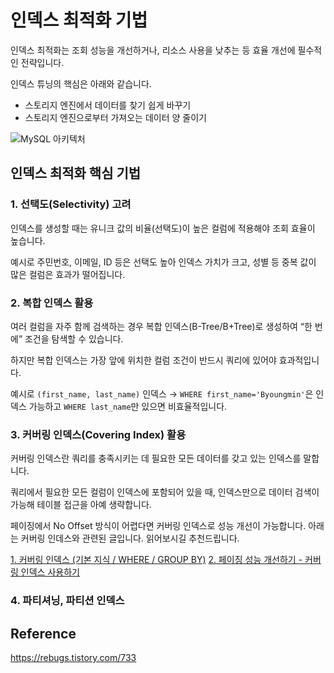# 인덱스 최적화 기법

인덱스 최적화는 조회 성능을 개선하거나, 리소스 사용을 낮추는 등 효율 개선에 필수적인 전략입니다.

인덱스 튜닝의 핵심은 아래와 같습니다.

- 스토리지 엔진에서 데이터를 찾기 쉽게 바꾸기
- 스토리지 엔진으로부터 가져오는 데이터 양 줄이기

![MySQL 아키텍처](https://img1.daumcdn.net/thumb/R1280x0/?scode=mtistory2&fname=https%3A%2F%2Fblog.kakaocdn.net%2Fdna%2Fk1lOh%2FbtsI78uVLtp%2FAAAAAAAAAAAAAAAAAAAAAIYzQ8x0YUPDzZMlMOmcPwJiF00gD6NHAMeGN-ZwnQag%2Fimg.png%3Fcredential%3DyqXZFxpELC7KVnFOS48ylbz2pIh7yKj8%26expires%3D1759244399%26allow_ip%3D%26allow_referer%3D%26signature%3Do2N6r3NMWhxP%252BjqCB%252FLk77NcLSg%253D)

## 인덱스 최적화 핵심 기법

### 1. 선택도(Selectivity) 고려

인덱스를 생성할 때는 유니크 값의 비율(선택도)이 높은 컬럼에 적용해야 조회 효율이 높습니다.

예시로 주민번호, 이메일, ID 등은 선택도 높아 인덱스 가치가 크고, 성별 등 중복 값이 많은 컬럼은 효과가 떨어집니다.

### 2. 복합 인덱스 활용

여러 컬럼을 자주 함께 검색하는 경우 복합 인덱스(B-Tree/B+Tree)로 생성하여 “한 번에” 조건을 탐색할 수 있습니다.

하지만 복합 인덱스는 가장 앞에 위치한 컬럼 조건이 반드시 쿼리에 있어야 효과적입니다.

예시로 `(first_name, last_name)` 인덱스 → `WHERE first_name='Byoungmin'`은 인덱스 가능하고 `WHERE last_name`만 있으면 비효율적입니다.

### 3. 커버링 인덱스(Covering Index) 활용

커버링 인덱스란 쿼리를 충족시키는 데 필요한 모든 데이터를 갖고 있는 인덱스를 말합니다.

쿼리에서 필요한 모든 컬럼이 인덱스에 포함되어 있을 때, 인덱스만으로 데이터 검색이 가능해 테이블 접근을 아예 생략합니다.

페이징에서 No Offset 방식이 어렵다면 커버링 인덱스로 성능 개선이 가능합니다. 
아래는 커버링 인데스와 관련된 글입니다. 읽어보시길 추천드립니다.

[1. 커버링 인덱스 (기본 지식 / WHERE / GROUP BY)](https://jojoldu.tistory.com/476)
[2. 페이징 성능 개선하기 - 커버링 인덱스 사용하기](https://jojoldu.tistory.com/529)

### 4. 파티셔닝, 파티션 인덱스

## Reference

https://rebugs.tistory.com/733